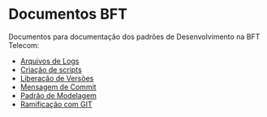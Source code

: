 Documentos BFT
==============

Documentos para documentação dos padrões de Desenvolvimento na BFT Telecom:

 - [Arquivos de Logs](https://github.com/Brasilfone/documentos/blob/master/ArquivosDeLogs.md)
 - [Criação de scripts](https://github.com/Brasilfone/documentos/blob/master/ArquivosDeLogs.md)
 - [Liberação de Versões](https://github.com/Brasilfone/documentos/blob/master/LiberacaoDeVersao.md)
 - [Mensagem de Commit](https://github.com/Brasilfone/documentos/blob/master/MensagemCommit.md)
 - [Padrão de Modelagem](https://github.com/Brasilfone/documentos/blob/master/PadraoModelagemBanco.md)
 - [Ramificação com GIT](https://github.com/Brasilfone/documentos/blob/master/RamificacaoGit.md)
